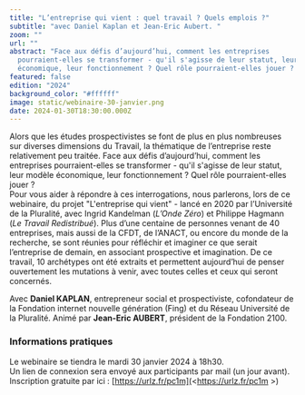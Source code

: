 ```yaml
---
title: "L’entreprise qui vient : quel travail ? Quels emplois ?"
subtitle: "avec Daniel Kaplan et Jean-Eric Aubert. "
zoom: ""
url: ""
abstract: "Face aux défis d’aujourd’hui, comment les entreprises
  pourraient-elles se transformer - qu'il s'agisse de leur statut, leur modèle
  économique, leur fonctionnement ? Quel rôle pourraient-elles jouer ? "
featured: false
edition: "2024"
background_color: "#ffffff"
image: static/webinaire-30-janvier.png
date: 2024-01-30T18:30:00.000Z
---
```

Alors que les études prospectivistes se font de plus en plus nombreuses sur diverses dimensions du Travail, la thématique de l’entreprise reste relativement peu traitée. Face aux défis d’aujourd’hui, comment les entreprises pourraient-elles se transformer - qu'il s'agisse de leur statut, leur modèle économique, leur fonctionnement ? Quel rôle pourraient-elles jouer ? \
Pour vous aider à répondre à ces interrogations, nous parlerons, lors de ce webinaire, du projet "L'entreprise qui vient" - lancé en 2020 par l’Université de la Pluralité, avec Ingrid Kandelman (*L’Onde Zéro*) et Philippe Hagmann (*Le Travail Redistribué*). Plus d’une centaine de personnes venant de 40 entreprises, mais aussi de la CFDT, de l’ANACT, ou encore du monde de la recherche, se sont réunies pour réfléchir et imaginer ce que serait l’entreprise de demain, en associant prospective et imagination. De ce travail, 10 archétypes ont été extraits et permettent aujourd’hui de penser ouvertement les mutations à venir, avec toutes celles et ceux qui seront concernés.

Avec **Daniel KAPLAN**, entrepreneur social et prospectiviste, cofondateur de la Fondation internet nouvelle génération (Fing) et du Réseau Université de la Pluralité. Animé par **Jean-Eric AUBERT**, président de la Fondation 2100.

### Informations pratiques

Le webinaire se tiendra le mardi 30 janvier 2024 à 18h30.\
Un lien de connexion sera envoyé aux participants par mail (un jour avant). \
Inscription gratuite par ici : [https://urlz.fr/pc1m](<https://urlz.fr/pc1m >)